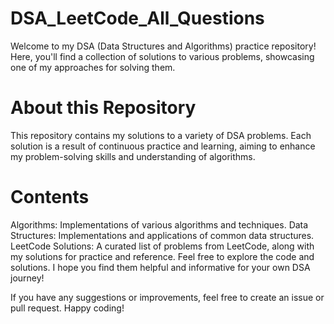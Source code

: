 # DSA_LeetCode_All_Questions
Welcome to my DSA (Data Structures and Algorithms) practice repository! Here, you'll find a collection of solutions to various problems, showcasing one of my approaches for solving them.

# About this Repository
This repository contains my solutions to a variety of DSA problems. Each solution is a result of continuous practice and learning, aiming to enhance my problem-solving skills and understanding of algorithms.

# Contents
Algorithms: Implementations of various algorithms and techniques.
Data Structures: Implementations and applications of common data structures.
LeetCode Solutions: A curated list of problems from LeetCode, along with my solutions for practice and reference.
Feel free to explore the code and solutions. I hope you find them helpful and informative for your own DSA journey!

If you have any suggestions or improvements, feel free to create an issue or pull request. Happy coding!
